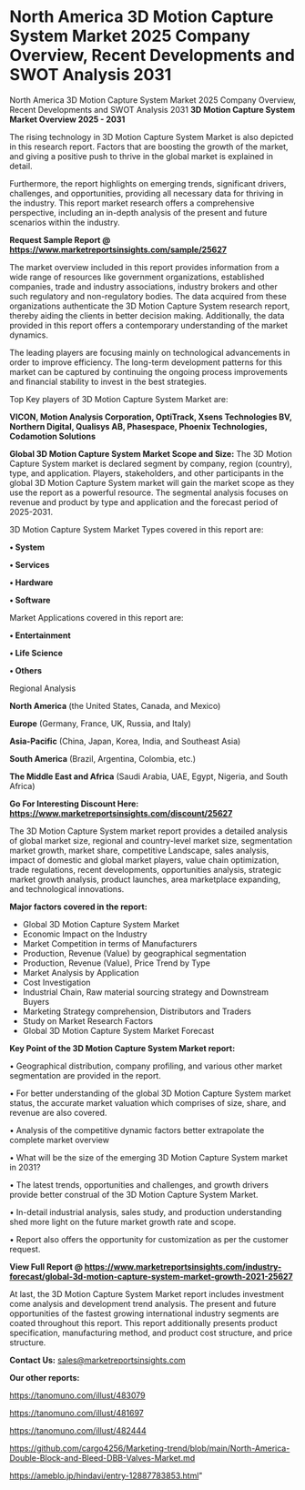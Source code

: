 # North America 3D Motion Capture System Market 2025 Company Overview, Recent Developments and SWOT Analysis 2031
North America 3D Motion Capture System Market 2025 Company Overview, Recent Developments and SWOT Analysis 2031
<Strong> 3D Motion Capture System Market Overview 2025 - 2031</strong>

The rising technology in 3D Motion Capture System Market is also depicted in this research report. Factors that are boosting the growth of the market, and giving a positive push to thrive in the global market is explained in detail.

Furthermore, the report highlights on emerging trends, significant drivers, challenges, and opportunities, providing all necessary data for thriving in the industry. This report market research offers a comprehensive perspective, including an in-depth analysis of the present and future scenarios within the industry.

<strong>Request Sample Report @ <a href=https://www.marketreportsinsights.com/sample/25627>https://www.marketreportsinsights.com/sample/25627</a></strong>

The market overview included in this report provides information from a wide range of resources like government organizations, established companies, trade and industry associations, industry brokers and other such regulatory and non-regulatory bodies. The data acquired from these organizations authenticate the 3D Motion Capture System research report, thereby aiding the clients in better decision making. Additionally, the data provided in this report offers a contemporary understanding of the market dynamics.

The leading players are focusing mainly on technological advancements in order to improve efficiency. The long-term development patterns for this market can be captured by continuing the ongoing process improvements and financial stability to invest in the best strategies.

Top Key players of 3D Motion Capture System Market are:

<strong>VICON, Motion Analysis Corporation, OptiTrack, Xsens Technologies BV, Northern Digital, Qualisys AB, Phasespace, Phoenix Technologies, Codamotion Solutions</strong>

<strong><b>Global 3D Motion Capture System Market Scope and Size:</b></strong>
The 3D Motion Capture System market is declared segment by company, region (country), type, and application. Players, stakeholders, and other participants in the global 3D Motion Capture System market will gain the market scope as they use the report as a powerful resource. The segmental analysis focuses on revenue and product by type and application and the forecast period of 2025-2031.

3D Motion Capture System Market Types covered in this report are:

<strong>• System

• Services

• Hardware

• Software</strong>

Market Applications covered in this report are:

<strong>• Entertainment

• Life Science

• Others</strong> 

Regional Analysis

<strong>North America</strong> (the United States, Canada, and Mexico)

<strong>Europe</strong> (Germany, France, UK, Russia, and Italy)

<strong>Asia-Pacific</strong> (China, Japan, Korea, India, and Southeast Asia)

<strong>South America</strong> (Brazil, Argentina, Colombia, etc.)

<strong>The Middle East and Africa</strong> (Saudi Arabia, UAE, Egypt, Nigeria, and South Africa)

<strong>Go For Interesting Discount Here: <a href=https://www.marketreportsinsights.com/discount/25627>https://www.marketreportsinsights.com/discount/25627</a></strong>

The 3D Motion Capture System market report provides a detailed analysis of global market size, regional and country-level market size, segmentation market growth, market share, competitive Landscape, sales analysis, impact of domestic and global market players, value chain optimization, trade regulations, recent developments, opportunities analysis, strategic market growth analysis, product launches, area marketplace expanding, and technological innovations.

<strong><b>Major factors covered in the report:</b></strong>
<ul>
  <li>Global 3D Motion Capture System Market </li>
  <li>Economic Impact on the Industry</li>
  <li>Market Competition in terms of Manufacturers</li>
  <li>Production, Revenue (Value) by geographical segmentation</li>
  <li>Production, Revenue (Value), Price Trend by Type</li>
  <li>Market Analysis by Application</li>
  <li>Cost Investigation</li>
  <li>Industrial Chain, Raw material sourcing strategy and Downstream Buyers</li>
  <li>Marketing Strategy comprehension, Distributors and Traders</li>
  <li>Study on Market Research Factors</li>
  <li>Global 3D Motion Capture System Market Forecast</li>
</ul>

<strong><b>Key Point of the 3D Motion Capture System Market report:</b></strong>

• Geographical distribution, company profiling, and various other market segmentation are provided in the report.

• For better understanding of the global 3D Motion Capture System market status, the accurate market valuation which comprises of size, share, and revenue are also covered.

• Analysis of the competitive dynamic factors better extrapolate the complete market overview

• What will be the size of the emerging 3D Motion Capture System market in 2031?

• The latest trends, opportunities and challenges, and growth drivers provide better construal of the 3D Motion Capture System Market.

• In-detail industrial analysis, sales study, and production understanding shed more light on the future market growth rate and scope.

• Report also offers the opportunity for customization as per the customer request.

<strong><b>View Full Report @ <a href=https://www.marketreportsinsights.com/industry-forecast/global-3d-motion-capture-system-market-growth-2021-25627>https://www.marketreportsinsights.com/industry-forecast/global-3d-motion-capture-system-market-growth-2021-25627</a></b></strong>


At last, the 3D Motion Capture System Market report includes investment come analysis and development trend analysis. The present and future opportunities of the fastest growing international industry segments are coated throughout this report. This report additionally presents product specification, manufacturing method, and product cost structure, and price structure.

<strong>Contact Us:</strong>
sales@marketreportsinsights.com

<strong>Our other reports:</strong>

<a href=https://tanomuno.com/illust/483079>https://tanomuno.com/illust/483079</a>

<a href=https://tanomuno.com/illust/481697>https://tanomuno.com/illust/481697</a>

<a href=https://tanomuno.com/illust/482444>https://tanomuno.com/illust/482444</a>

<a href=https://github.com/cargo4256/Marketing-trend/blob/main/North-America-Double-Block-and-Bleed-DBB-Valves-Market.md>https://github.com/cargo4256/Marketing-trend/blob/main/North-America-Double-Block-and-Bleed-DBB-Valves-Market.md</a>

<a href=https://ameblo.jp/hindavi/entry-12887783853.html>https://ameblo.jp/hindavi/entry-12887783853.html</a>"
